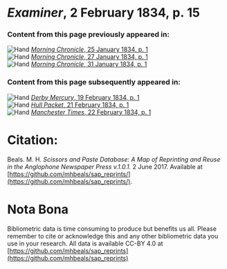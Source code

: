 # *Examiner*, 2 February 1834, p. 15  
  
### Content from this page previously appeared in:  
![Hand](http://scissorsandpaste.net/wp-content/uploads/2017/06/smallhandpointer.png) [*Morning Chronicle*, 25 January 1834, p. 1](https://mhbeals.github.io/sap_html/Morning-Chronicle/Morning-Chronicle-25-January-1834-p-1)  
![Hand](http://scissorsandpaste.net/wp-content/uploads/2017/06/smallhandpointer.png) [*Morning Chronicle*, 27 January 1834, p. 1](https://mhbeals.github.io/sap_html/Morning-Chronicle/Morning-Chronicle-27-January-1834-p-1)  
![Hand](http://scissorsandpaste.net/wp-content/uploads/2017/06/smallhandpointer.png) [*Morning Chronicle*, 31 January 1834, p. 1](https://mhbeals.github.io/sap_html/Morning-Chronicle/Morning-Chronicle-31-January-1834-p-1)  
  
### Content from this page subsequently appeared in:  
![Hand](http://scissorsandpaste.net/wp-content/uploads/2017/06/smallhandpointer.png) [*Derby Mercury*, 19 February 1834, p. 1](https://mhbeals.github.io/sap_html/Derby-Mercury/Derby-Mercury-19-February-1834-p-1)  
![Hand](http://scissorsandpaste.net/wp-content/uploads/2017/06/smallhandpointer.png) [*Hull Packet*, 21 February 1834, p. 1](https://mhbeals.github.io/sap_html/Hull-Packet/Hull-Packet-21-February-1834-p-1)  
![Hand](http://scissorsandpaste.net/wp-content/uploads/2017/06/smallhandpointer.png) [*Manchester Times*, 22 February 1834, p. 1](https://mhbeals.github.io/sap_html/Manchester-Times/Manchester-Times-22-February-1834-p-1)  


# Citation: 

Beals. M. H. *Scissors and Paste Database: A Map of Reprinting and Reuse in the Anglophone Newspaper Press v.1.0.1.* 2 June 2017. Available at [https://github.com/mhbeals/sap_reprints/](https://github.com/mhbeals/sap_reprints/). 

# Nota Bona

Bibliometric data is time consuming to produce but benefits us all. Please remember to cite or acknowledge this and any other bibliometric data you use in your research. All data is available CC-BY 4.0 at [https://github.com/mhbeals/sap_reprints](https://github.com/mhbeals/sap_reprints)